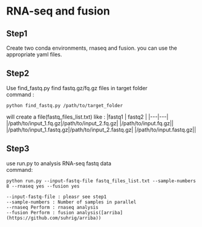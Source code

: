 # RNA-seq and fusion
## Step1
Create two conda environments, rnaseq and fusion. you can use the appropriate yaml files.
## Step2
  Use find_fastq.py find fastq.gz/fq.gz files in target folder  
  command : 
  ```
  python find_fastq.py /path/to/target_folder
  ```
will create a file(fastq_files_list.txt) like :
|fastq1 | fastq2 |
|---|---|
|/path/to/input_1.fq.gz|/path/to/input_2.fq.gz|
|/path/to/input.fq.gz||
|/path/to/input_1.fastq.gz|/path/to/input_2.fastq.gz|
|/path/to/input.fastq.gz||

## Step3
use run.py to analysis RNA-seq fastq data  
command:
```
python run.py --input-fastq-file fastq_files_list.txt --sample-numbers 8 --rnaseq yes --fusion yes

--input-fastq-file : pleasr see step1  
--sample-numbers : Number of samples in parallel  
--rnaseq Perform : rnaseq analysis  
--fusion Perform : fusion analysis([arriba](https://github.com/suhrig/arriba))  
```
